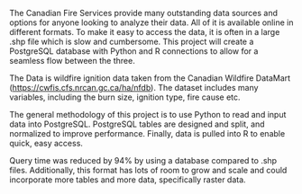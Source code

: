 The Canadian Fire Services provide many outstanding data sources and options for anyone looking to analyze their data. All of it is available online in different formats. To make it easy to access the data, it is often in a large .shp file which is slow and cumbersome. This project will create a PostgreSQL database with Python and R connections to allow for a seamless flow between the three.

The Data is wildfire ignition data taken from the Canadian Wildfire DataMart (https://cwfis.cfs.nrcan.gc.ca/ha/nfdb). The dataset includes many variables, including the burn size, ignition type, fire cause etc. 

The general methodology of this project is to use Python to read and input data into PostgreSQL. PostgreSQL tables are designed and split, and normalized to improve performance. Finally, data is pulled into R to enable quick, easy access. 

Query time was reduced by 94% by using a database compared to .shp files. Additionally, this format has lots of room to grow and scale and could incorporate more tables and more data, specifically raster data. 
